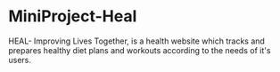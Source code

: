 # MiniProject-Heal
HEAL- Improving Lives Together, is a health website which tracks and prepares healthy diet plans and workouts according to the needs of it's users.
